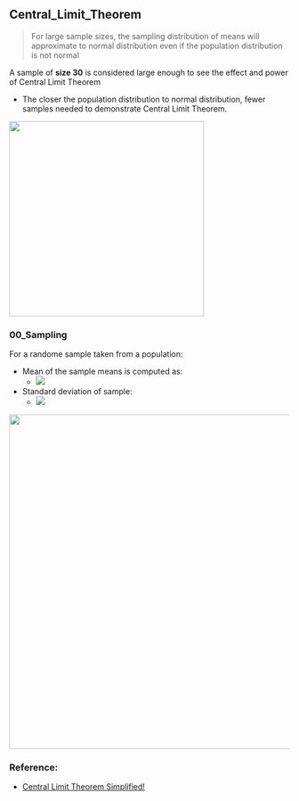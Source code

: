 ## Central_Limit_Theorem
> For large sample sizes, the sampling distribution of means will approximate to normal distribution even if the population distribution is not normal

A sample of **size 30** is considered large enough to see the effect and power of Central Limit Theorem
- The closer the population distribution to normal distribution, fewer samples needed to demonstrate Central Limit Theorem. 

<img src="https://miro.medium.com/max/916/1*DfBsmbGDS72leAVaV37uKg.png" width=350 />


### 00_Sampling
For a randome sample taken from a population:
- Mean of the sample means is computed as: 
  - ![](https://miro.medium.com/max/168/1*k8gKNPZI71KzZH-wfkpdfg.png)
- Standard deviation of sample: 
  - ![](https://miro.medium.com/max/186/1*dUqGn6A9kIAhLpgoc65zCw.png)

<img src="https://miro.medium.com/max/1400/1*drwGHpQOULr7_Q6Vwf_IbQ.jpeg" width=600 />


### Reference:
- [Central Limit Theorem Simplified!](https://medium.com/@seema.singh/central-limit-theorem-simplified-46ddefeb13f3)
